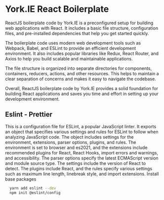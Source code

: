 # York.IE React Boilerplate

ReactJS boilerplate code by York.IE is a preconfigured setup for building web applications with React. It includes a basic file structure, configuration files, and pre-installed dependencies that help you get started quickly.

The boilerplate code uses modern web development tools such as Webpack, Babel, and ESLint to provide an efficient development environment. It also includes popular libraries like Redux, React Router, and Axios to help you build scalable and maintainable applications.

The file structure is organized into separate directories for components, containers, reducers, actions, and other resources. This helps to maintain a clear separation of concerns and makes it easy to navigate the codebase.

Overall, ReactJS boilerplate code by York.IE provides a solid foundation for building React applications and saves you time and effort in setting up your development environment.

## Eslint - Prettier

This is a configuration file for ESLint, a popular JavaScript linter. It exports an object that specifies various settings and rules for ESLint to follow when analyzing JavaScript code. The object includes settings for the environment, extensions, parser options, plugins, and rules. The environment is set to browser and es2021, and the extensions include recommended plugins for React, React Hooks, import errors and warnings, and accessibility. The parser options specify the latest ECMAScript version and module source type. The settings include the version of React to detect. The plugins include React, and the rules specify various settings such as maximum line length, linebreak style, and import extensions.
Install base packages

```bash
  yarn add eslint --dev
  npm init @eslint/config
```

